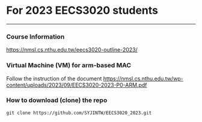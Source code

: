 # For 2023 EECS3020 students
---
### Course Information
https://nmsl.cs.nthu.edu.tw/eecs3020-outline-2023/

### Virtual Machine (VM) for arm-based MAC
Follow the instruction of the document https://nmsl.cs.nthu.edu.tw/wp-content/uploads/2023/09/EECS3020-2023-P0-ARM.pdf

### How to download (clone) the repo
```
git clone https://github.com/SYJINTW/EECS3020_2023.git
```

